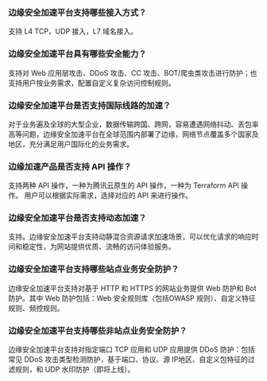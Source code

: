### 边缘安全加速平台支持哪些接入方式？
支持 L4 TCP，UDP 接入，L7 域名接入。


### 边缘安全加速平台具有哪些安全能力？
支持对 Web 应用层攻击、DDoS 攻击、CC 攻击、BOT/爬虫类攻击进行防护；也支持用户按业务需求，配置自定义复杂访问控制规则。

### 边缘安全加速平台是否支持国际线路的加速？
对于业务遍及全球的大型企业，数据传输跨国、跨网，容易遭遇网络抖动、丢包率高等问题，边缘安全加速平台在全球范围内部署了边缘，网络节点覆盖多个国家及地区，充分满足用户国际化的业务需求。

### 边缘加速产品是否支持 API 操作？
支持两种 API 操作，一种为腾讯云原生的 API 操作，一种为 Terraform API 操作。 用户可以根据实际需求，选择对应的 API 来进行操作。

### 边缘安全加速平台是否支持动态加速？
支持。边缘安全加速平台支持动静混合资源请求加速场景，可以优化请求的响应时间和稳定性，为网站提供优质、流畅的访问体验服务。

### 边缘安全加速平台支持哪些站点业务安全防护？
边缘安全加速平台支持对基于 HTTP 和 HTTPS 的网站业务提供 Web 防护和 Bot 防护。其中 Web 防护包括：Web 安全规则库（包括OWASP 规则）、自定义特征规则、频控规则。

### 边缘安全加速平台支持哪些非站点业务安全防护？
边缘安全加速平台支持对指定端口 TCP 应用和 UDP 应用提供 DDoS 防护：包括常见 DDoS 攻击类型检测防护，基于端口、协议、源 IP地区、自定义包特征的过滤规则，和 UDP 水印防护（即将上线）。
